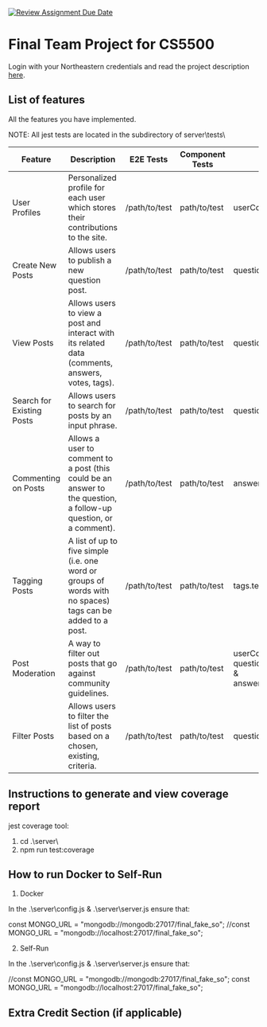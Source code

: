 [![Review Assignment Due Date](https://classroom.github.com/assets/deadline-readme-button-24ddc0f5d75046c5622901739e7c5dd533143b0c8e959d652212380cedb1ea36.svg)](https://classroom.github.com/a/37vDen4S)
# Final Team Project for CS5500

Login with your Northeastern credentials and read the project description [here](https://northeastern-my.sharepoint.com/:w:/g/personal/j_mitra_northeastern_edu/ETUqq9jqZolOr0U4v-gexHkBbCTAoYgTx7cUc34ds2wrTA?e=URQpeI).

## List of features

All the features you have implemented. 

NOTE: All jest tests are located in the subdirectory of server\tests\

| Feature                           | Description                                                                                                       | E2E Tests      | Component Tests | Jest Tests                                                                                |
|-----------------------------------|-------------------------------------------------------------------------------------------------------------------|----------------|-----------------|-------------------------------------------------------------------------------------------|
| User Profiles                     | Personalized profile for each user which stores their contributions to the site.                                  | /path/to/test | path/to/test    | userControllertest.test.js                                                                 |
| Create New Posts                  | Allows users to publish a new question post.                                                                      | /path/to/test | path/to/test    | questionControllertest.test.js                                                             |
| View Posts                        | Allows users to view a post and interact with its related data (comments, answers, votes, tags).                  | /path/to/test | path/to/test    | questionControllertest.test.js                                                             |
| Search for Existing Posts         | Allows users to search for posts by an input phrase.                                                              | /path/to/test | path/to/test    | question.test.js                                                                           |
| Commenting on Posts               | Allows a user to comment to a post (this could be an answer to the question, a follow-up question, or a comment). | /path/to/test | path/to/test    | answerControllertest.test.js                                                               |
| Tagging Posts                     | A list of up to five simple (i.e. one word or groups of words with no spaces) tags can be added to a post.        | /path/to/test | path/to/test    | tags.test.js                                                                               |
| Post Moderation                   | A way to filter out posts that go against community guidelines.                                                   | /path/to/test | path/to/test    | userControllertest.test.js & questionControllertest.test.js & answerControllertest.test.js |
| Filter Posts                      | Allows users to filter the list of posts based on a chosen, existing, criteria.                                   | /path/to/test | path/to/test    | question.test.js                                                                           |


## Instructions to generate and view coverage report 

jest coverage tool:
1. cd .\server\
2. npm run test:coverage

## How to run Docker to Self-Run

1. Docker

In the .\server\config.js & .\server\server.js ensure that:

const MONGO_URL = "mongodb://mongodb:27017/final_fake_so";
//const MONGO_URL = "mongodb://localhost:27017/final_fake_so";

2. Self-Run

In the .\server\config.js & .\server\server.js ensure that:

//const MONGO_URL = "mongodb://mongodb:27017/final_fake_so";
const MONGO_URL = "mongodb://localhost:27017/final_fake_so";

## Extra Credit Section (if applicable)